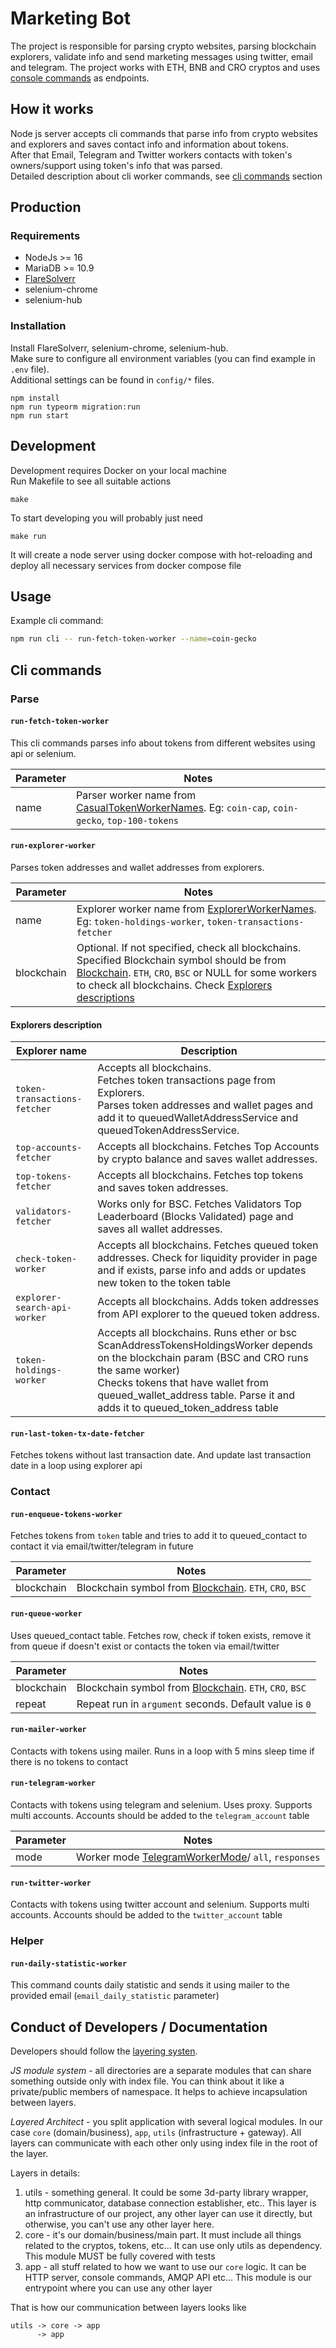 # Marketing Bot

The project is responsible for parsing crypto websites, parsing blockchain explorers, validate info and send marketing messages using twitter, email and telegram.
The project works with ETH, BNB and CRO cryptos and uses [console commands](#cli-commands) as endpoints.

## How it works
Node js server accepts cli commands that parse info from crypto websites and explorers and saves contact info and information about tokens.   
After that Email, Telegram and Twitter workers contacts with token's owners/support using token's info that was parsed.  
Detailed description about cli worker commands, see [cli commands](#cli-commands) section

## Production

### Requirements

* NodeJs >= 16
* MariaDB >= 10.9
* [FlareSolverr](https://github.com/FlareSolverr/FlareSolverr)
* selenium-chrome
* selenium-hub

### Installation
Install FlareSolverr, selenium-chrome, selenium-hub.  
Make sure to configure all environment variables (you can find example in `.env` file).  
Additional settings
can be found in `config/*` files.

```shell
npm install
npm run typeorm migration:run
npm run start
```

## Development
Development requires Docker on your local machine  
Run Makefile to see all suitable actions

```shell
make
```

To start developing you will probably just need
```shell
make run
```
It will create a node server using docker compose with hot-reloading and deploy all necessary services from docker compose file

## Usage

Example cli command:
```bash
npm run cli -- run-fetch-token-worker --name=coin-gecko
```


## Cli commands
### Parse
#### `run-fetch-token-worker`
This cli commands parses info about tokens from different websites using api or selenium.

| Parameter | Notes                                                                                                                      |
|-----------|----------------------------------------------------------------------------------------------------------------------------|
| name      | Parser worker name from [CasualTokenWorkerNames](src/app/command/types.ts). Eg: `coin-cap`, `coin-gecko`, `top-100-tokens` |

#### `run-explorer-worker`
Parses token addresses and wallet addresses from explorers.

| Parameter  | Notes                                                                                                                                                                                                                                                               |
|------------|---------------------------------------------------------------------------------------------------------------------------------------------------------------------------------------------------------------------------------------------------------------------|
| name       | Explorer worker name from [ExplorerWorkerNames](src/app/command/types.ts). Eg: `token-holdings-worker`, `token-transactions-fetcher`                                                                                                                                |
| blockchain | Optional. If not specified, check all blockchains. Specified Blockchain symbol should be from [Blockchain](src/utils/blockchains.ts). `ETH`, `CRO`, `BSC` or NULL for some workers to check all blockchains. Check [Explorers descriptions](#explorers-description) |

#### **Explorers description**

| Explorer name                 | Description                                                                                                                                                                                                                                                            |
|-------------------------------|------------------------------------------------------------------------------------------------------------------------------------------------------------------------------------------------------------------------------------------------------------------------|
| `token-transactions-fetcher`  | Accepts all blockchains.<br/> Fetches token transactions page from Explorers. <br/> Parses token addresses and wallet pages and add it to queuedWalletAddressService and queuedTokenAddressService.                                                                    |
| `top-accounts-fetcher`        | Accepts all blockchains. Fetches Top Accounts by crypto balance and saves wallet addresses.                                                                                                                                                                            |
| `top-tokens-fetcher`          | Accepts all blockchains. Fetches top tokens and saves token addresses.                                                                                                                                                                                                 |
| `validators-fetcher`          | Works only for BSC. Fetches Validators Top Leaderboard (Blocks Validated) page and saves all wallet addresses.                                                                                                                                                         |
| `check-token-worker`          | Accepts all blockchains. Fetches queued token addresses. Check for liquidity provider in page and if exists, parse info and adds or updates new token to the token table                                                                                               |
| `explorer-search-api-worker`  | Accepts all blockchains. Adds token addresses from API explorer to the queued token address.                                                                                                                                                                           |
| `token-holdings-worker`       | Accepts all blockchains. Runs ether or bsc ScanAddressTokensHoldingsWorker depends on the blockchain param (BSC and CRO runs the same worker)<br/> Checks tokens that have wallet from queued_wallet_address table. Parse it and adds it to queued_token_address table |

#### `run-last-token-tx-date-fetcher`
Fetches tokens without last transaction date. And update last transaction date in a loop using explorer api

### Contact

#### `run-enqueue-tokens-worker`
Fetches tokens from `token` table and tries to add it to queued_contact to contact it via email/twitter/telegram in future

| Parameter  | Notes                                                                              |
|------------|------------------------------------------------------------------------------------|
| blockchain | Blockchain symbol from [Blockchain](src/utils/blockchains.ts). `ETH`, `CRO`, `BSC` |

#### `run-queue-worker`
Uses queued_contact table. Fetches row, check if token exists, remove it from queue if doesn't exist or contacts the token via email/twitter

| Parameter  | Notes                                                                              |
|------------|------------------------------------------------------------------------------------|
| blockchain | Blockchain symbol from [Blockchain](src/utils/blockchains.ts). `ETH`, `CRO`, `BSC` |
| repeat     | Repeat run in `argument` seconds. Default value is `0`                             |

#### `run-mailer-worker`
Contacts with tokens using mailer. Runs in a loop with 5 mins sleep time if there is no tokens to contact

#### `run-telegram-worker`
Contacts with tokens using telegram and selenium. Uses proxy. Supports multi accounts. Accounts should be added to the `telegram_account` table

| Parameter  | Notes                                                                              |
|------------|------------------------------------------------------------------------------------|
| mode | Worker mode [TelegramWorkerMode](src/utils/telegram.ts)/ `all`, `responses`| 

#### `run-twitter-worker`
Contacts with tokens using twitter account and selenium. Supports multi accounts. Accounts should be added to the `twitter_account` table

### Helper

#### `run-daily-statistic-worker`
This command counts daily statistic and sends it using mailer to the provided email (`email_daily_statistic` parameter)

## Conduct of Developers / Documentation

Developers should follow the [layering systen](https://cs.uwaterloo.ca/~m2nagapp/courses/CS446/1195/Arch_Design_Activity/Layered.pdf).

*JS module system* - all directories are a separate modules that can share something outside only with
index file. You can think about it like a private/public members of namespace. It helps to achieve
incapsulation between layers.

*Layered Architect* - you split application with several logical modules. In our case `core` (domain/business), `app`,
`utils` (infrastructure + gateway). All layers can communicate with each other only using index file in the root of the layer.

Layers in details:

1) utils - something general. It could be some 3d-party library wrapper, http communicator, database
   connection establisher, etc.. This layer is an infrastructure of our project, any other
   layer can use it directly, but otherwise, you can't use any other layer here.
2) core - it's our domain/business/main part. It must include all things related to the cryptos,
   tokens, etc... It can use only utils as dependency. This module
   MUST be fully covered with tests
3) app - all stuff related to how we want to use our `core` logic. It can be HTTP server, console
   commands, AMQP API etc... This module is our entrypoint where you can use any other layer

That is how our communication between layers looks like
```shell
utils -> core -> app
      -> app
```


